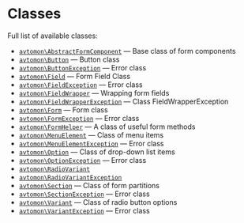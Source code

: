 Classes
======

Full list of available classes:

  - [`avtomon\AbstractFormComponent`](avtomon/AbstractFormComponent.md) &mdash; Base class of form components
  - [`avtomon\Button`](avtomon/Button.md) &mdash; Button class
  - [`avtomon\ButtonException`](avtomon/ButtonException.md) &mdash; Error class
  - [`avtomon\Field`](avtomon/Field.md) &mdash; Form Field Class
  - [`avtomon\FieldException`](avtomon/FieldException.md) &mdash; Error class
  - [`avtomon\FieldWrapper`](avtomon/FieldWrapper.md) &mdash; Wrapping form fields
  - [`avtomon\FieldWrapperException`](avtomon/FieldWrapperException.md) &mdash; Class FieldWrapperException
  - [`avtomon\Form`](avtomon/Form.md) &mdash; Form class
  - [`avtomon\FormException`](avtomon/FormException.md) &mdash; Error class
  - [`avtomon\FormHelper`](avtomon/FormHelper.md) &mdash; A class of useful form methods
  - [`avtomon\MenuElement`](avtomon/MenuElement.md) &mdash; Class of menu items
  - [`avtomon\MenuElementException`](avtomon/MenuElementException.md) &mdash; Error class
  - [`avtomon\Option`](avtomon/Option.md) &mdash; Class of drop-down list items
  - [`avtomon\OptionException`](avtomon/OptionException.md) &mdash; Error class
  - [`avtomon\RadioVariant`](avtomon/RadioVariant.md)
  - [`avtomon\RadioVariantException`](avtomon/RadioVariantException.md)
  - [`avtomon\Section`](avtomon/Section.md) &mdash; Class of form partitions
  - [`avtomon\SectionException`](avtomon/SectionException.md) &mdash; Error class
  - [`avtomon\Variant`](avtomon/Variant.md) &mdash; Class of radio button options
  - [`avtomon\VariantException`](avtomon/VariantException.md) &mdash; Error class
